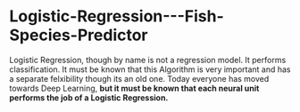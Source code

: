 # Logistic-Regression---Fish-Species-Predictor
Logistic Regression, though  by name is not a regression model. It performs classification. It must be known that this Algorithm is very important and has a separate felxibility though its an old one. Today everyone has moved towards Deep Learning, **but it must be known that each neural unit performs the job of a Logistic Regression.**
